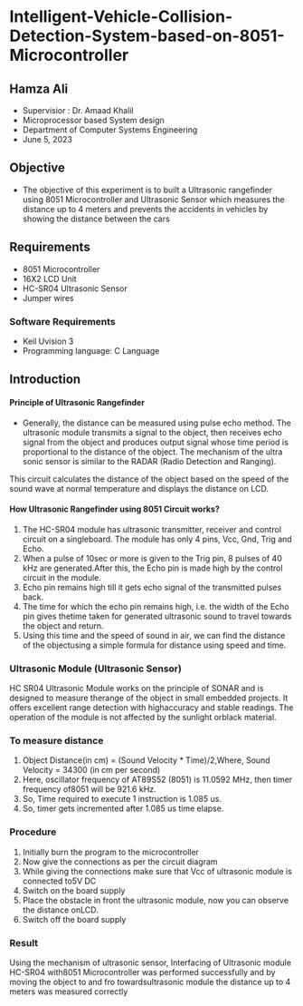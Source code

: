 # Intelligent-Vehicle-Collision-Detection-System-based-on-8051-Microcontroller

## Hamza Ali
- Supervisior : Dr. Amaad Khalil
- Microprocessor based System design
- Department of Computer Systems Engineering
- June 5, 2023


## Objective
- The objective of this experiment is to built a Ultrasonic rangefinder using 8051 Microcontroller and Ultrasonic Sensor which measures the distance up to 4 meters and prevents the accidents in vehicles by showing the distance between the cars

## Requirements
- 8051 Microcontroller
- 16X2 LCD Unit
- HC-SR04 Ultrasonic Sensor
- Jumper wires

###  Software Requirements
- Keil Uvision 3
- Programming language: C Language

## Introduction
#### Principle of Ultrasonic Rangefinder
- Generally, the distance can be measured using pulse echo method. The ultrasonic module
transmits a signal to the object, then receives echo signal from the object and produces output
signal whose time period is proportional to the distance of the object. The mechanism of the
ultra sonic sensor is similar to the RADAR (Radio Detection and Ranging).  

This circuit calculates the distance of the object based on the speed of the sound wave at normal temperature and displays the distance on LCD.  

#### How Ultrasonic Rangefinder using 8051 Circuit works?
1. The HC-SR04 module has ultrasonic transmitter, receiver and control circuit on a singleboard.  The module has only 4 pins, Vcc, Gnd, Trig and Echo.
2.  When a pulse of 10sec or more is given to the Trig pin, 8 pulses of 40 kHz are generated.After this, the Echo pin is made high by the control circuit in the module.
3.  Echo pin remains high till it gets echo signal of the transmitted pulses back.
4.  The time for which the echo pin remains high, i.e.  the width of the Echo pin gives thetime taken for generated ultrasonic sound to travel towards the object and return.
5.  Using this time and the speed of sound in air, we can find the distance of the objectusing a simple formula for distance using speed and time.

### Ultrasonic Module (Ultrasonic Sensor)
HC SR04 Ultrasonic Module works on the principle of SONAR and is designed to measure therange of the object in small embedded projects.  It offers excellent range detection with highaccuracy and stable readings.  The operation of the module is not affected by the sunlight orblack material.

### To measure distance
1.  Object Distance(in cm) = (Sound Velocity * Time)/2,Where, Sound Velocity = 34300 (in cm per second)
2.  Here, oscillator frequency of AT89S52 (8051) is 11.0592 MHz, then timer frequency of8051 will be 921.6 kHz.
3.  So, Time required to execute 1 instruction is 1.085 us.
4.  So, timer gets incremented after 1.085 us time elapse.

### Procedure
1.  Initially burn the program to the microcontroller  
2.  Now give the connections as per the circuit diagram  
3.  While giving the connections make sure that Vcc of ultrasonic module is connected to5V DC  
4.  Switch on the board supply  
5.  Place the obstacle in front the ultrasonic module, now you can observe the distance onLCD.  
6.  Switch off the board supply  

### Result  
Using the mechanism of ultrasonic sensor, Interfacing of Ultrasonic module HC-SR04 with8051 Microcontroller was performed successfully and by moving the object to and fro towardsultrasonic module the distance up to 4 meters was measured correctly
